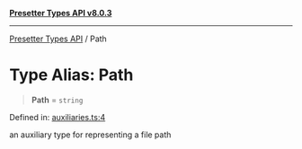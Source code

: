 [**Presetter Types API v8.0.3**](../README.md)

---

[Presetter Types API](../README.md) / Path

# Type Alias: Path

> **Path** = `string`

Defined in: [auxiliaries.ts:4](https://github.com/alvis/presetter/blob/master/packages/types/src/auxiliaries.ts#L4)

an auxiliary type for representing a file path
